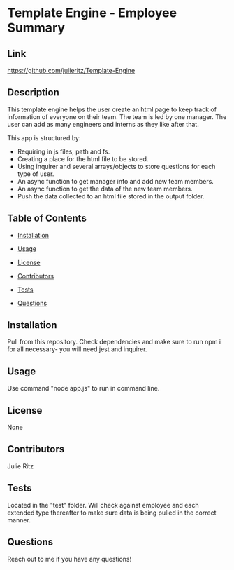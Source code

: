 # Template Engine - Employee Summary
## Link
https://github.com/julieritz/Template-Engine
## Description
This template engine helps the user create an html page to keep track of information of everyone on their team. The team is led by one manager. The user can add as many engineers and interns as they like after that.

This app is structured by:
- Requiring in js files, path and fs.
- Creating a place for the html file to be stored.
- Using inquirer and several arrays/objects to store questions for each type of user.
- An async function to get manager info and add new team members.
- An async function to get the data of the new team members.
- Push the data collected to an html file stored in the output folder.
## Table of Contents
* [Installation](#installation)

* [Usage](#usage)

* [License](#license)

* [Contributors](#contributors)

* [Tests](#tests)

* [Questions](#questions)
## Installation
Pull from this repository. Check dependencies and make sure to run npm i for all necessary- you will need jest and inquirer.
## Usage
Use command "node app.js" to run in command line.
## License
None
## Contributors
Julie Ritz
## Tests
Located in the "test" folder. Will check against employee and each extended type thereafter to make sure data is being pulled in the correct manner.
## Questions
Reach out to me if you have any questions!